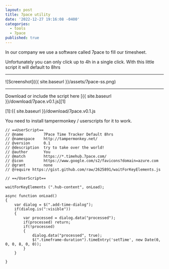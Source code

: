 ```yaml
---
layout: post
title: 7pace utility
date: '2022-12-27 19:16:08 -0400'
categories:
  - tools
  - 7pace
published: true
---
```


In our company we use a software called 7pace to fill our timesheet.

Unfortunately you can only click up to 4h in a single click. With this little script it will default to 8hrs

***

![Screenshot]({{ site.baseurl }}/assets/7pace-ss.png)

***

Download or include the script here [{{ site.baseurl }}/download/7pace.v0.1.js][1]

[1]:{{ site.baseurl }}/download/7pace.v0.1.js

You need to install tampermonkey / userscripts for it to work.

```
// ==UserScript==
// @name         7Pace Time Tracker Default 8hrs
// @namespace    http://tampermonkey.net/
// @version      0.1
// @description  try to take over the world!
// @author       You
// @match        https://*.timehub.7pace.com/
// @icon         https://www.google.com/s2/favicons?domain=azure.com
// @grant        none
// @require https://gist.github.com/raw/2625891/waitForKeyElements.js

// ==/UserScript==

waitForKeyElements (".hub-content", onLoad);

async function onLoad()
{
    var dialog = $(".add-time-dialog");
    if(dialog.is(":visible"))
    {
        var processed = dialog.data("processed");
        if(processed) return;
        if(!processed)
        {
            dialog.data("processed", true);
            $(".timeframe-duration").timeEntry('setTime', new Date(0, 0, 0, 8, 0, 0));
        }
    }

}

```